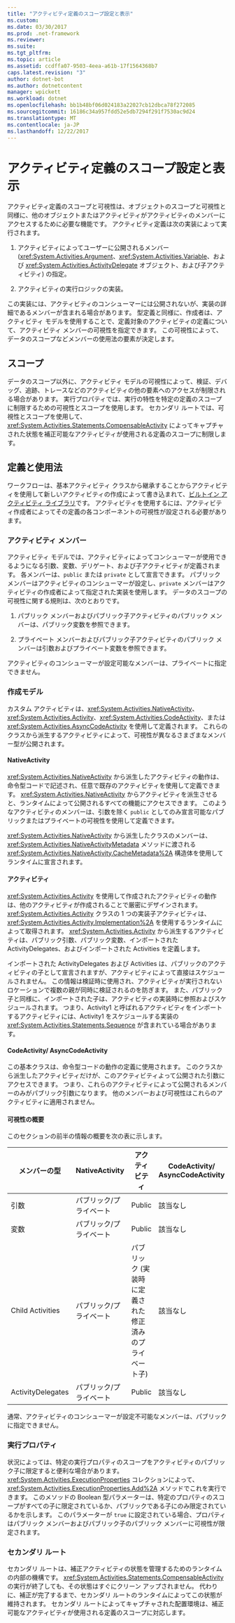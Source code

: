 ```yaml
---
title: "アクティビティ定義のスコープ設定と表示"
ms.custom: 
ms.date: 03/30/2017
ms.prod: .net-framework
ms.reviewer: 
ms.suite: 
ms.tgt_pltfrm: 
ms.topic: article
ms.assetid: ccdffa07-9503-4eea-a61b-17f1564368b7
caps.latest.revision: "3"
author: dotnet-bot
ms.author: dotnetcontent
manager: wpickett
ms.workload: dotnet
ms.openlocfilehash: bb1b48bf06d024183a22027cb12dbca78f272085
ms.sourcegitcommit: 16186c34a957fdd52e5db7294f291f7530ac9d24
ms.translationtype: MT
ms.contentlocale: ja-JP
ms.lasthandoff: 12/22/2017
---
```

# <a name="activity-definition-scoping-and-visibility"></a>アクティビティ定義のスコープ設定と表示
アクティビティ定義のスコープと可視性は、オブジェクトのスコープと可視性と同様に、他のオブジェクトまたはアクティビティがアクティビティのメンバーにアクセスするために必要な機能です。 アクティビティ定義は次の実装によって実行されます。  
  
1.  アクティビティによってユーザーに公開されるメンバー (<xref:System.Activities.Argument>、<xref:System.Activities.Variable>、および <xref:System.Activities.ActivityDelegate> オブジェクト、および子アクティビティ) の指定。  
  
2.  アクティビティの実行ロジックの実装。  
  
 この実装には、アクティビティのコンシューマーには公開されないが、実装の詳細であるメンバーが含まれる場合があります。  型定義と同様に、作成者は、アクティビティ モデルを使用することで、定義対象のアクティビティの定義について、アクティビティ メンバーの可視性を指定できます。  この可視性によって、データのスコープなどメンバーの使用法の要素が決定します。  
  
## <a name="scope"></a>スコープ  
 データのスコープ以外に、アクティビティ モデルの可視性によって、検証、デバッグ、追跡、トレースなどのアクティビティの他の要素へのアクセスが制限される場合があります。 実行プロパティでは、実行の特性を特定の定義のスコープに制限するための可視性とスコープを使用します。 セカンダリ ルートでは、可視性とスコープを使用して、<xref:System.Activities.Statements.CompensableActivity> によってキャプチャされた状態を補正可能なアクティビティが使用される定義のスコープに制限します。  
  
## <a name="definition-and-usage"></a>定義と使用法  
 ワークフローは、基本アクティビティ クラスから継承することからアクティビティを使用して新しいアクティビティの作成によって書き込まれて、[ビルトイン アクティビティ ライブラリ](../../../docs/framework/windows-workflow-foundation/net-framework-4-5-built-in-activity-library.md)です。 アクティビティを使用するには、アクティビティ作成者によってその定義の各コンポーネントの可視性が設定される必要があります。  
  
### <a name="activity-members"></a>アクティビティ メンバー  
 アクティビティ モデルでは、アクティビティによってコンシューマーが使用できるようになる引数、変数、デリゲート、および子アクティビティが定義されます。 各メンバーは、`public` または `private` として宣言できます。 パブリック メンバーはアクティビティのコンシューマーが設定し、`private` メンバーはアクティビティの作成者によって指定された実装を使用します。 データのスコープの可視性に関する規則は、次のとおりです。  
  
1.  パブリック メンバーおよびパブリック子アクティビティのパブリック メンバーは、パブリック変数を参照できます。  
  
2.  プライベート メンバーおよびパブリック子アクティビティのパブリック メンバーは引数およびプライベート変数を参照できます。  
  
 アクティビティのコンシューマーが設定可能なメンバーは、プライベートに指定できません。  
  
### <a name="authoring-models"></a>作成モデル  
 カスタム アクティビティは、<xref:System.Activities.NativeActivity>、<xref:System.Activities.Activity>、<xref:System.Activities.CodeActivity>、または <xref:System.Activities.AsyncCodeActivity> を使用して定義されます。 これらのクラスから派生するアクティビティによって、可視性が異なるさまざまなメンバー型が公開されます。  
  
#### <a name="nativeactivity"></a>NativeActivity  
 <xref:System.Activities.NativeActivity> から派生したアクティビティの動作は、命令型コードで記述され、任意で既存のアクティビティを使用して定義できます。 <xref:System.Activities.NativeActivity> からアクティビティを派生させると、ランタイムによって公開されるすべての機能にアクセスできます。 このようなアクティビティのメンバーは、引数を除く `public` としてのみ宣言可能なパブリックまたはプライベートの可視性を使用して定義できます。  
  
 <xref:System.Activities.NativeActivity> から派生したクラスのメンバーは、<xref:System.Activities.NativeActivityMetadata> メソッドに渡される <xref:System.Activities.NativeActivity.CacheMetadata%2A> 構造体を使用してランタイムに宣言されます。  
  
#### <a name="activity"></a>アクティビティ  
 <xref:System.Activities.Activity> を使用して作成されたアクティビティの動作は、他のアクティビティが作成されることで厳密にデザインされます。 <xref:System.Activities.Activity> クラスの 1 つの実装子アクティビティは、<xref:System.Activities.Activity.Implementation%2A> を使用するランタイムによって取得されます。 <xref:System.Activities.Activity> から派生するアクティビティは、パブリック引数、パブリック変数、インポートされた ActivityDelegates、およびインポートされた Activities を定義します。  
  
 インポートされた ActivityDelegates および Activities は、パブリックのアクティビティの子として宣言されますが、アクティビティによって直接はスケジュールされません。 この情報は検証時に使用され、アクティビティが実行されないロケーションで複数の親が同時に検証されるのを防ぎます。 また、パブリック子と同様に、インポートされた子は、アクティビティの実装時に参照およびスケジュールされます。 つまり、Activity1 と呼ばれるアクティビティをインポートするアクティビティには、Activity1 をスケジュールする実装の <xref:System.Activities.Statements.Sequence> が含まれている場合があります。  
  
#### <a name="codeactivity-asynccodeactivity"></a>CodeActivity/ AsyncCodeActivity  
 この基本クラスは、命令型コードの動作の定義に使用されます。 このクラスから派生したアクティビティだけが、このアクティビティよって公開された引数にアクセスできます。 つまり、これらのアクティビティによって公開されるメンバーのみがパブリック引数になります。 他のメンバーおよび可視性はこれらのアクティビティに適用されません。  
  
#### <a name="summary-of-visibilities"></a>可視性の概要  
 このセクションの前半の情報の概要を次の表に示します。  
  
|メンバーの型|NativeActivity|アクティビティ|CodeActivity/ AsyncCodeActivity|  
|-----------------|--------------------|--------------|--------------------------------------|  
|引数|パブリック/プライベート|Public|該当なし|  
|変数|パブリック/プライベート|Public|該当なし|  
|Child Activities|パブリック/プライベート|パブリック (実装時に定義された修正済みのプライベート子)|該当なし|  
|ActivityDelegates|パブリック/プライベート|Public|該当なし|  
  
 通常、アクティビティのコンシューマーが設定不可能なメンバーは、パブリックに指定できません。  
  
### <a name="execution-properties"></a>実行プロパティ  
 状況によっては、特定の実行プロパティのスコープをアクティビティのパブリック子に限定すると便利な場合があります。 <xref:System.Activities.ExecutionProperties> コレクションによって、<xref:System.Activities.ExecutionProperties.Add%2A> メソッドでこれを実行できます。 このメソッドの Boolean 型パラメーターは、特定のプロパティのスコープがすべての子に限定されているか、パブリックである子にのみ限定されているかを示します。 このパラメーターが `true` に設定されている場合、プロパティはパブリック メンバーおよびパブリック子のパブリック メンバーに可視性が限定されます。  
  
### <a name="secondary-roots"></a>セカンダリ ルート  
 セカンダリ ルートは、補正アクティビティの状態を管理するためのランタイムの内部の機構です。 <xref:System.Activities.Statements.CompensableActivity> の実行が終了しても、その状態はすぐにクリーン アップされません。 代わりに、補正が完了するまで、セカンダリ ルートのランタイムによってこの状態が維持されます。 セカンダリ ルートによってキャプチャされた配置環境は、補正可能なアクティビティが使用される定義のスコープに対応します。
